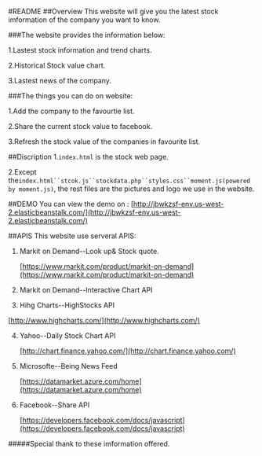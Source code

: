 #README
##Overview
This website will give you the latest stock imformation of the company you want to know.

###The website provides the information below:

1.Lastest stock information and trend charts.

2.Historical Stock value chart.

3.Lastest news of the company.

###The things you can do on website:

1.Add the company to the favourtie list.

2.Share the current stock value to facebook.

3.Refresh the stock value of the companies in favourite list. 

##Discription
1.`index.html` is the stock web page. 


2.Except the`index.html``stcok.js``stockdata.php``styles.css``moment.js(powered by moment.js)`, the rest files are the pictures and logo we use in the website.

##DEMO
You can view the demo on : [http://jbwkzsf-env.us-west-2.elasticbeanstalk.com/](http://jbwkzsf-env.us-west-2.elasticbeanstalk.com/)

##APIS
This website use serveral APIS:

1. Markit on Demand--Look up& Stock quote.

   [https://www.markit.com/product/markit-on-demand](https://www.markit.com/product/markit-on-demand)
  
2. Markit on Demand--Interactive Chart API

3. Hihg Charts--HighStocks API

 [http://www.highcharts.com/](http://www.highcharts.com/)
   
4. Yahoo--Daily Stock Chart API

   [http://chart.finance.yahoo.com/](http://chart.finance.yahoo.com/)
  
5. Microsofte--Being News Feed
   
   [https://datamarket.azure.com/home](https://datamarket.azure.com/home)
  
6. Facebook--Share API

   [https://developers.facebook.com/docs/javascript](https://developers.facebook.com/docs/javascript)

   
#####Special thank to these imformation offered.
